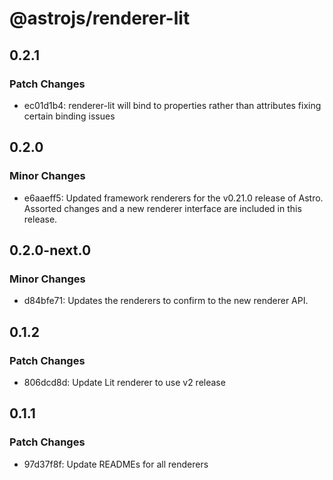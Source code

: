 # @astrojs/renderer-lit

## 0.2.1

### Patch Changes

- ec01d1b4: renderer-lit will bind to properties rather than attributes fixing certain binding issues

## 0.2.0

### Minor Changes

- e6aaeff5: Updated framework renderers for the v0.21.0 release of Astro. Assorted changes and a new renderer interface are included in this release.

## 0.2.0-next.0

### Minor Changes

- d84bfe71: Updates the renderers to confirm to the new renderer API.

## 0.1.2

### Patch Changes

- 806dcd8d: Update Lit renderer to use v2 release

## 0.1.1

### Patch Changes

- 97d37f8f: Update READMEs for all renderers
